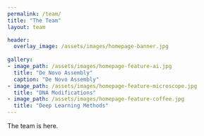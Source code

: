 ```yaml
---
permalink: /team/
title: "The Team"
layout: team

header:
  overlay_image: /assets/images/homepage-banner.jpg
  
gallery:
- image_path: /assets/images/homepage-feature-ai.jpg
  title: "De Novo Assembly"
  caption: "De Novo Assembly"
- image_path: /assets/images/homepage-feature-microscope.jpg
  title: "DNA Modifications"
- image_path: /assets/images/homepage-feature-coffee.jpg
  title: "Deep Learning Methods"
---
```


The team is here.

